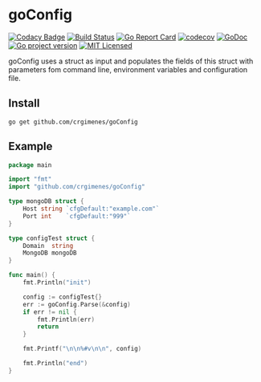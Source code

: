 # goConfig
[![Codacy Badge](https://api.codacy.com/project/badge/Grade/b8c6bf828cfa451d907321aded911509)](https://www.codacy.com/app/crgimenes/goConfig?utm_source=github.com&utm_medium=referral&utm_content=crgimenes/goConfig&utm_campaign=badger)
[![Build Status](https://travis-ci.org/crgimenes/goConfig.svg?branch=master)](https://travis-ci.org/crgimenes/goConfig)
[![Go Report Card](https://goreportcard.com/badge/github.com/crgimenes/goConfig)](https://goreportcard.com/report/github.com/crgimenes/goConfig)
[![codecov](https://codecov.io/gh/crgimenes/goConfig/branch/master/graph/badge.svg)](https://codecov.io/gh/crgimenes/goConfig)
[![GoDoc](https://godoc.org/github.com/crgimenes/goConfig?status.png)](https://godoc.org/github.com/crgimenes/goConfig)
[![Go project version](https://badge.fury.io/go/github.com%2Fcrgimenes%2FgoConfig.svg)](https://badge.fury.io/go/github.com%2Fcrgimenes%2FgoConfig)
[![MIT Licensed](https://img.shields.io/badge/license-MIT-green.svg)](https://tldrlegal.com/license/mit-license)


goConfig uses a struct as input and populates the fields of this struct with parameters fom command line, environment variables and configuration file.

## Install

```
go get github.com/crgimenes/goConfig
```

## Example

```go
package main

import "fmt"
import "github.com/crgimenes/goConfig"

type mongoDB struct {
	Host string `cfgDefault:"example.com"`
	Port int    `cfgDefault:"999"`
}

type configTest struct {
	Domain  string
	MongoDB mongoDB
}

func main() {
	fmt.Println("init")

	config := configTest{}
	err := goConfig.Parse(&config)
	if err != nil {
		fmt.Println(err)
		return
	}

	fmt.Printf("\n\n%#v\n\n", config)

	fmt.Println("end")
}
```